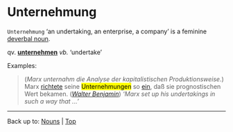 # Unternehmung

`Unternehmung` ‘an undertaking, an enterprise, a company’ is a feminine [deverbal noun](../../deverbalNouns.md).

qv. **[unternehmen](../../../verbs/u/un/unternehmen.md)** *vb.* ‘undertake’

Examples:

> (*Marx unternahm die Analyse der kapitalistischen Produktionsweise.*) Marx [richtete](../../../verbs/e/ei/einrichten.md) seine <mark>Unternehmungen</mark> so [ein](../../../verbs/e/ei/einrichten.md), daß sie prognostischen Wert bekamen. (*[Walter Benjamin](../../../texts/WalterBenjamin/DasKunstWerk.md)*) *‘Marx set up his undertakings in such a way that ...’*


----

Back up to: [Nouns](../../index.md) | [Top](../../../index.md)
